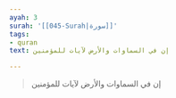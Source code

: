 ```yaml
---
ayah: 3
surah: '[[045-Surah|سورة]]'
tags:
- quran
text: إن في السماوات والأرض لآيات للمؤمنين

---
```

> إن في السماوات والأرض لآيات للمؤمنين

